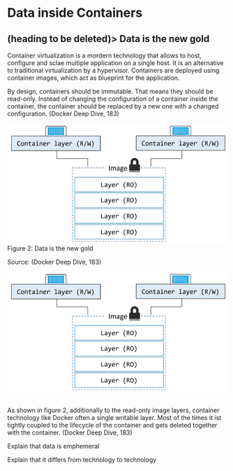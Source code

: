 # Data inside Containers

## (heading to be deleted)> Data is the new gold

Container virtualization is a mordern technology that allows to host, configure and sclae multiple application on a single host. It is an alternative to traditional virtualization by a hypervisor. Containers are deployed using container images, which act as blueprint for the application.

 By design, containers should be immutable. That means they should be read-only. Instead of changing the configuration of a container inside the container, the container should be replaced by a new one with a changed configuration.
(Docker Deep Dive, 183)

<img src="assets/ephemeral-container-storage.png" alt="Ephemeral container storage" > 
Figure 2: Data is the new gold

Source: (Docker Deep Dive, 183)

![Katacoda Logo](./assets/ephemeral-container-storage.png)
&nbsp;


As shown in figure 2, additionally to the read-only image layers, container technology like Docker often a single writable layer. Most of the times it ist tightly coupled to the lifecycle of the container and gets deleted together with the container. (Docker Deep Dive, 183)

Explain that data is emphemeral

Explain that it differs from technology to technology
